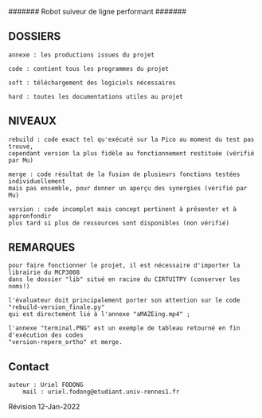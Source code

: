 ####### Robot suiveur de ligne performant #######

## DOSSIERS

	annexe : les productions issues du projet

	code : contient tous les programmes du projet
	
	soft : téléchargement des logiciels nécessaires

	hard : toutes les documentations utiles au projet

## NIVEAUX

	rebuild : code exact tel qu'exécuté sur la Pico au moment du test pas trouvé,
	cependant version la plus fidèle au fonctionnement restituée (vérifié par Mu)

	merge : code résultat de la fusion de plusieurs fonctions testées individuellement
	mais pas ensemble, pour donner un aperçu des synergies (vérifié par Mu)

	version : code incomplet mais concept pertinent à présenter et à appronfondir
	plus tard si plus de ressources sont disponibles (non vérifié)

## REMARQUES

	pour faire fonctionner le projet, il est nécessaire d'importer la librairie du MCP3008
	dans le dossier "lib" situé en racine du CIRTUITPY (conserver les noms!)

	l'évaluateur doit principalement porter son attention sur le code "rebuild-version_finale.py"
	qui est directement lié à l'annexe "aMAZEing.mp4" ;

	l'annexe "terminal.PNG" est un exemple de tableau retourné en fin d'exécution des codes
	"version-repere_ortho" et merge.

## Contact
	auteur : Uriel FODONG
		mail : uriel.fodong@etudiant.univ-rennes1.fr

Révision 12-Jan-2022

